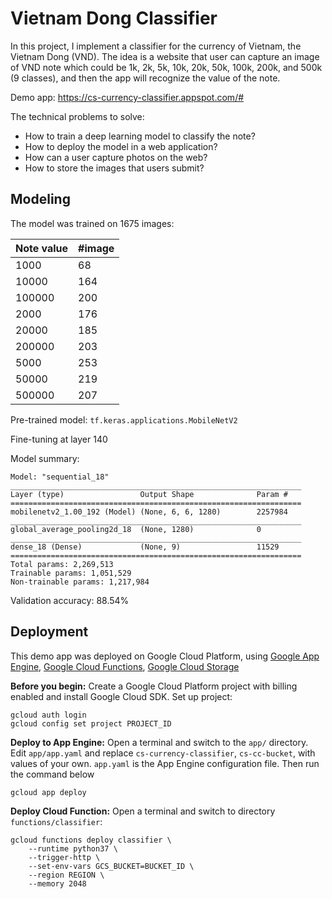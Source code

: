 # Vietnam Dong Classifier

In this project, I implement a classifier for the currency of Vietnam, the Vietnam Dong (VND). The idea is a website that user can capture an image of VND note which could be 1k, 2k, 5k, 10k, 20k, 50k, 100k, 200k, and 500k (9 classes), and then the app will recognize the value of the note.

Demo app: https://cs-currency-classifier.appspot.com/#

The technical problems to solve:
* How to train a deep learning model to classify the note?
* How to deploy the model in a web application?
* How can a user capture photos on the web?
* How to store the images that users submit?

## Modeling

The model was trained on 1675 images:

| Note value | #image |
|-|-|
| 1000 | 68|
| 10000 | 164|
| 100000 | 200|
| 2000 | 176|
| 20000 | 185|
| 200000 | 203|
| 5000 | 253|
| 50000 | 219|
| 500000 | 207|

Pre-trained model: `tf.keras.applications.MobileNetV2`

Fine-tuning at layer 140

Model summary:
```
Model: "sequential_18"
_________________________________________________________________
Layer (type)                 Output Shape              Param #   
=================================================================
mobilenetv2_1.00_192 (Model) (None, 6, 6, 1280)        2257984   
_________________________________________________________________
global_average_pooling2d_18  (None, 1280)              0         
_________________________________________________________________
dense_18 (Dense)             (None, 9)                 11529     
=================================================================
Total params: 2,269,513
Trainable params: 1,051,529
Non-trainable params: 1,217,984
```

Validation accuracy: 88.54%

## Deployment

This demo app was deployed on Google Cloud Platform, using
[Google App Engine](https://cloud.google.com/appengine/),
[Google Cloud Functions](https://cloud.google.com/functions/),
[Google Cloud Storage](https://cloud.google.com/storage/)

**Before you begin:** Create a Google Cloud Platform project with billing enabled and install Google Cloud SDK.
Set up project:

```
gcloud auth login
gcloud config set project PROJECT_ID
```

**Deploy to App Engine:**
Open a terminal and switch to the `app/` directory. Edit `app/app.yaml` and replace `cs-currency-classifier`,
`cs-cc-bucket`, with values of your own. `app.yaml`
is the App Engine configuration file. Then run the command below

```
gcloud app deploy
```

**Deploy Cloud Function:**
Open a terminal and switch to directory `functions/classifier`:

```
gcloud functions deploy classifier \
    --runtime python37 \
    --trigger-http \
    --set-env-vars GCS_BUCKET=BUCKET_ID \
    --region REGION \
    --memory 2048
```
